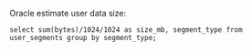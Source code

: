 Oracle estimate user data size:

    select sum(bytes)/1024/1024 as size_mb, segment_type from user_segments group by segment_type;
